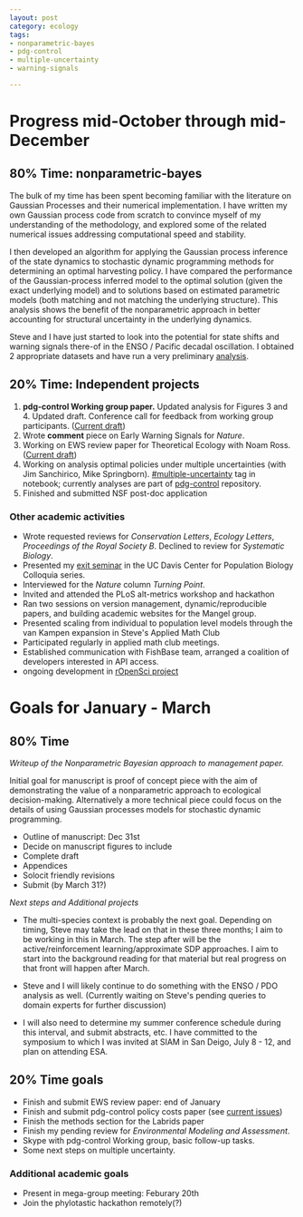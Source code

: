 ```yaml
---
layout: post
category: ecology
tags: 
- nonparametric-bayes 
- pdg-control 
- multiple-uncertainty
- warning-signals

---
```


# Progress mid-October through mid-December  

## 80% Time: nonparametric-bayes

The bulk of my time has been spent becoming familiar with the literature on Gaussian Processes and their numerical implementation. I have written my own Gaussian process code from scratch to convince myself of my understanding of the methodology, and explored some of the related numerical issues addressing computational speed and stability.  

I then developed an algorithm for applying the Gaussian process inference of the state dynamics to stochastic dynamic programming methods for determining an optimal harvesting policy.  I have compared the performance of the Gaussian-process inferred model to the optimal solution (given the  exact underlying model) and to solutions based on estimated parametric models (both matching and not matching the underlying structure).  This analysis shows the benefit of the nonparametric approach in better accounting for structural uncertainty in the underlying dynamics.  

Steve and I have just started to look into the potential for state shifts and warning signals there-of in the ENSO / Pacific decadal oscillation.  I obtained 2 appropriate datasets and have run a very preliminary [analysis](http://www.carlboettiger.info/2012/12/17/random_ews_example.html).  

## 20% Time: Independent projects

1. **pdg-control Working group paper.** Updated analysis for Figures 3 and 4.  Updated draft.  Conference call for feedback from working group participants.  ([Current draft](https://github.com/cboettig/pdg_control/blob/master/inst/doc/policycosts/policycosts.tex))
2. Wrote **comment** piece on Early Warning Signals for *Nature*.  
3. Working on EWS review paper for Theoretical Ecology with Noam Ross.  ([Current draft](https://github.com/cboettig/ews-review))
4. Working on analysis optimal policies under multiple uncertainties (with Jim Sanchirico, Mike Springborn).  [#multiple-uncertainty](http://www.carlboettiger.info/tags.html#multiple-uncertainty) tag in notebook; currently analyses are part of [pdg-control](https://github.com/cboettig/pdg_control/tree/master/inst/examples) repository.  
5. Finished and submitted NSF post-doc application

### Other academic activities 

- Wrote requested reviews for *Conservation Letters*, *Ecology Letters*, *Proceedings of the Royal Society B*.  Declined to review for *Systematic Biology*.  
- Presented my [exit seminar](http://dx.doi.org/10.6084/m9.figshare.97500) in the UC Davis Center for Population Biology Colloquia series. 
- Interviewed for the  *Nature* column  *Turning Point*. 
- Invited and attended the PLoS alt-metrics workshop and hackathon
- Ran two sessions on version management, dynamic/reproducible papers, and building academic websites for the Mangel group.  
- Presented scaling from individual to population level models through the van Kampen expansion in Steve's Applied Math Club
- Participated regularly in applied math club meetings. 
- Established communication with FishBase team, arranged a coalition of developers interested in API access.
- ongoing development in [rOpenSci project](https://github.com/ropensci)


# Goals for January - March

## 80% Time

*Writeup of the Nonparametric Bayesian approach to management paper.*

Initial goal for manuscript is proof of concept piece with the aim of demonstrating the value of a nonparametric approach to ecological decision-making.  Alternatively a more technical piece could focus on the details of using Gaussian processes models for stochastic dynamic programming.  

- Outline of manuscript: Dec 31st
- Decide on manuscript figures to include
- Complete draft 
- Appendices
- Solocit friendly revisions 
- Submit (by March 31?)

*Next steps and Additional projects*

- The multi-species context is probably the next goal.  Depending on timing, Steve may take the lead on that in these three months; I aim to be working in this in March.  The step after will be the active/reinforcement learning/approximate SDP approaches.  I aim to start into the background reading for that material but real progress on that front will happen after March.  

- Steve and I will likely continue to do something with the ENSO / PDO analysis as well. (Currently waiting on Steve's pending queries to domain experts for further discussion)

- I will also need to determine my summer conference schedule during this interval, and submit abstracts, etc.  I have committed to the symposium to which I was invited at SIAM in San Deigo, July 8 - 12, and plan on attending ESA.  

## 20% Time goals

- Finish and submit EWS review paper: end of January
- Finish and submit pdg-control policy costs paper (see [current issues](https://github.com/cboettig/pdg_control/issues?direction=desc&labels=policy+costs&milestone=&page=1&sort=created&state=open))
- Finish the methods section for the Labrids paper 
- Finish my pending review for *Environmental Modeling and Assessment*. 
- Skype with pdg-control Working group, basic follow-up tasks.  
- Some next steps on multiple uncertainty.

### Additional academic goals

- Present in mega-group meeting: Feburary 20th
- Join the phylotastic hackathon remotely(?)



